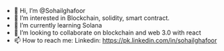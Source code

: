 - 👋 Hi, I’m @Sohailghafoor
- 👀 I’m interested in Blockchain, solidity, smart contract.
- 🌱 I’m currently learning Solana
- 💞️ I’m looking to collaborate on blockchain and web 3.0 with react
- 📫 How to reach me: Linkedin: https://pk.linkedin.com/in/sohailghafoor

<!---
Sohailghafoor/Sohailghafoor is a ✨ special ✨ repository because its `README.md` (this file) appears on your GitHub profile.
You can click the Preview link to take a look at your changes.
--->
